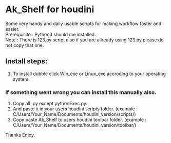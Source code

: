 
# Ak_Shelf for houdini
Some very handy and daily usable scripts for making workflow faster and easier.
<br>
Prerequisite : Python3 should me installed.
<br>
Note : There is 123.py script also if you are allready using 123.py please do not copy that one.
<br>
## Install steps:
1) To install dubble click Win_exe or Linux_exe accroding to your operating system.
### If something went wrong you can install this manually also.
1) Copy all .py except pythonExec.py.
2) And paste it in your users houdini scripts folder. (example : C/Users/Your_Name/Documents/houdini_version/scripts/)
3) Copy paste Ak_Shelf to users houdini toolbar folder. (example : C/Users/Your_Name/Documents/houdini_version/toolbar/)

Thanks Enjoy.
